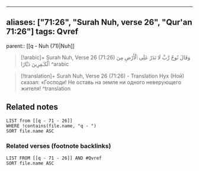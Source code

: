 
---
aliases: ["71:26", "Surah Nuh, verse 26", "Qur'an 71:26"]
tags: Qvref
---

parent:: [[q - Nuh (71)|Nuh]]

> [!arabic]+ Surah Nuh, Verse 26 (71:26)
> <span class="quran-arabic">وَقَالَ نُوحٌ رَّبِّ لَا تَذَرْ عَلَى ٱلْأَرْضِ مِنَ ٱلْكَـٰفِرِينَ دَيَّارًا</span>
^arabic

> [!translation]+ Surah Nuh, Verse 26 (71:26) - Translation
> Нух (Ной) сказал: «Господи! Не оставь на земле ни одного неверующего жителя!
^translation



## Related notes
```dataview
LIST from [[q - 71 - 26]]
WHERE !contains(file.name, "q - ")
SORT file.name ASC
```

### Related verses (footnote backlinks)
```dataview
LIST FROM [[q - 71 - 26]] AND #Qvref
SORT file.name ASC
```

